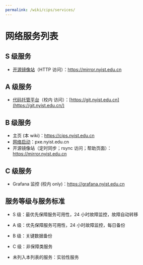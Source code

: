 ```yaml
---
permalink: /wiki/cips/services/
---
```


# 网络服务列表

## S 级服务

- [开源镜像站](mirrors.md)（HTTP 访问）：<https://mirror.nyist.edu.cn>

## A 级服务

- [代码托管平台](gitlab.md)（校内 访问）：[https://git.nyist.edu.cn](https://git.nyist.edu.cn/)

## B 级服务

- 主页 (本 wiki)：<https://cips.nyist.edu.cn>
- [网络启动](pxe.md)：pxe.nyist.edu.cn
- 开源镜像站（定时同步；rsync 访问；帮助页面）：<https://mirror.nyist.edu.cn>

## C 级服务

- Grafana 监控 (校内 only)：<https://grafana.nyist.edu.cn>

## 服务等级与服务标准

- S 级：最优先保障服务可用性，24 小时故障监控，故障自动转移

- A 级：优先保障服务可用性，24 小时故障监控，每日备份

- B 级：关键数据备份

- C 级：非保障类服务

- 未列入本列表的服务：实验性服务
